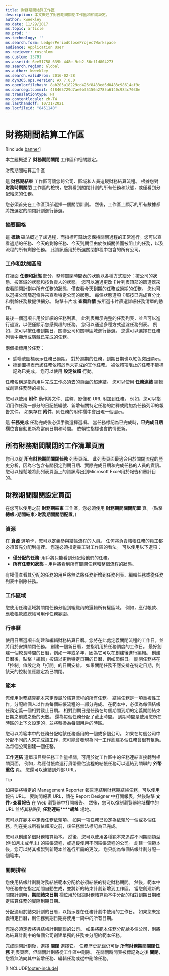 ```yaml
---
title: 財務期間結算工作區
description: 本文概述了財務期間關閉工作區和相關設定。
author: kweekley
ms.date: 11/29/2017
ms.topic: article
ms.prod: ''
ms.technology: ''
ms.search.form: LedgerPeriodCloseProjectWorkspace
audience: Application User
ms.reviewer: roschlom
ms.custom: 13791
ms.assetid: 6ee51758-639b-448e-9cb2-56cf1d804273
ms.search.region: Global
ms.author: kweekley
ms.search.validFrom: 2016-02-28
ms.dyn365.ops.version: AX 7.0.0
ms.openlocfilehash: 8ab203a18229cd426f8483ed6d0483c98614af9c
ms.sourcegitcommit: 4f8465729d7ae0bf5150a2785a6140c984c7030e
ms.translationtype: HT
ms.contentlocale: zh-TW
ms.lasthandoff: 10/31/2021
ms.locfileid: "8451140"
---
```

# <a name="financial-period-close-workspace"></a>財務期間結算工作區

[!include [banner](../includes/banner.md)]

本主題概述了 **財務期間關閉** 工作區和相關設定。

財務期間結算工作區

這 **財務期結束** 工作區可讓您跨公司、區域和人員追蹤財務結算流程。 根據您對 **財務時期關閉** 工作區的檢視，您將看到關閉計劃的所有任務和狀態，或僅看到分配給您的任務。 

您必須首先在工作區頂部選擇一個關閉計劃。 然後，工作區上顯示的所有數據都將按選定的關閉計劃進行篩選。

### <a name="summary-tiles"></a>摘要圖格

這 **概括** 磁貼概述了該過程，而指標可幫助您保持關閉過程的正常進行。您可以查看過期的任務、今天的剩餘任務、今天到期但由於依賴關係而被阻止的任務，以及流程的所有剩餘任務。 此資訊適用於所選關閉排程中包含的所有公司。

### <a name="tasks-and-status-section"></a>工作和狀態區段

在裡面 **任務和狀態** 部分，整體關閉時間表的狀態以各種方式細分：按公司的狀態、按區域的狀態和按負責人的狀態。 您可以通過更改卡片列表頂部的篩選器來查看關閉計劃中所有任務的狀態，僅查看今天到期的任務或過期的任務。 您也可以選擇公司篩選條件來查看特定公司的狀態。 每個狀態選項卡都按已完成百分比和剩餘任務數提供細分。 點擊卡片或 **查看詳情** 按所選卡片篩選詳細任務清單的動作。 

最後一個選項卡用於詳細的任務列表。 此列表顯示完整的任務列表，並且可以進行過濾，以便僅顯示您感興趣的任務。 您可以通過多種方式過濾任務列表。 例如，您可以按任務到期日、關聯公司和關聯區域進行篩選。 您還可以選擇在任務列表中顯示或隱藏已完成的任務。 

兩個指標用於任務：

-   感嘆號圖標表示任務已過期。 對於逾期的任務，到期日期也以紅色突出顯示。
-   掛鎖圖標表示該任務依賴於尚未完成的其他任務。 被依賴項阻止的任務不能標記為已完成。 您可以使用 **設定依賴** 行動。

任務名稱是指向用戶完成工作必須去的頁面的超連結。 您可以使用 **任務連結** 編輯或創建任務時的欄位。 

您可以使用 **附件** 動作將文件、註釋、影像和 URL 附加到任務。 例如，您可以指明用作任務一部分的日記帳編號、新增有關特定任務的註釋或附加為任務列印的報告文件。 如果存在 **附件**，則任務的附件欄中會出現一個圖示。 

這 **任務完成** 任務完成後必須手動選擇選項。 當任務標記為已完成時，**已完成日期** 欄位會自動更新為當前日期和時間。 依賴性指標也會酌情更新。

## <a name="all-financial-period-close-tasks-list-page"></a>所有財務期間關閉的工作清單頁面
您可以從 **所有財務期間關閉任務** 列表頁面。 此列表頁面最適合用於關閉流程的歷史分析，因為它包含有關預定到期日期、實際完成日期和完成任務的人員的資訊。 您可以輕鬆地將此列表頁面上的資訊導出到Microsoft Excel用於報告和審計目的。

## <a name="financial-period-close-configuration-page"></a>財務期間關閉設定頁面
在您可以使用之前 **財務期結束** 工作區，您必須使用 **財務期間關閉配置** 頁。 (點擊 **總帳**&gt;**期間結束**&gt;**財務期間關閉配置**。)

### <a name="resources"></a>資源

在 **資源** 選項卡，您可以定義參與結帳流程的人員。 任何將負責結帳任務的員工都必須首先分配到這裡。 您還必須指定員工對工作區的看法。 可以使用以下選項：

-   **僅分配的任務**–用戶將只能看到分配給他們的任務。
-   **所有任務和狀態** – 用戶將看到所有關閉任務和整個流程的狀態。

有權僅查看其分配的任務的用戶將無法將任務新增到任務列表、編輯任務或從任務列表中刪除任務。

### <a name="task-areas"></a>工作區域

您使用任務區域將關閉任務分組到組織內的邏輯所有權區域。 例如，應付帳款、應收帳款或總帳可用作任務範圍。

### <a name="calendars"></a>行事曆

使用日曆選項卡創建和編輯財務結算日曆。您將在此處定義關閉流程的工作日，並將用於安排關閉任務。  創建一個新日曆，並指明用於任務調度的工作日。  最好創建一個較長時間的日曆，例如一年或多年，因為它可以在創建後進行編輯。  創建日曆後，點擊「編輯」按鈕以更新特定日期的日曆，例如節假日。  關閉任務將在「控制」值設定為「打開」的日期安排。  如果關閉任務不應安排在特定日期，則該天的控制值應設定為已關閉。

### <a name="templates"></a>範本

您使用財務結算範本來定義屬於結算流程的所有任務。 結帳任務是一項重複性工作，分配給個人以作為每個結帳流程的一部分完成。 在範本中，必須為每個結帳任務定義一個相對截止日期。 相對到期日是任務在每個期間到期的定義期間結束日期之前或之後的天數。 還為每個任務分配了截止時間。 到期時間是使用您所在時區的上下文設定的，並將轉換為每個用戶的時區。 

您可以將範本中的任務分配給該任務適用的一個或多個公司。 如果在每個公司中分配不同的人來完成該工作，您可能會發現為同一工作創建多個任務會很有幫助。 為每個公司創建一個任務。 

**工作連結** 選單項目與任務工作量相關，可用於從工作區中的任務連結直接轉到相關頁面。 例如，為應付帳款運行貨幣重估流程的結帳任務可以連結到關聯的 **外幣重估** 頁。 您還可以連結到外部 URL。 

> [!TIP]
> 如果要將特定的 Management Reporter 報告連結到財務期結帳任務，可以使用報告 URL。 要訪問報表 URL，請在 Report Designer 中打開報表，然後點擊 **文件**&gt;**查看報告** 在 Web 瀏覽器中打開報告。 然後，您可以復制瀏覽器地址欄中的 URL 並將其粘貼到 **任務連結****網址** 場地。 

您可以在範本中定義任務依賴項。 如果一項任務已設定為依賴於一個或多個任務，則在完成所有依賴項之前，該任務無法標記為已完成。 

您可以創建多個財務結算範本。 然後，您可以使用各種範本來追蹤不同期間類型 (例如月末或年末) 的結帳流程，或追蹤使用不同結帳流程的公司。 創建一個範本後，您可以將其複製到新範本並進行所需的更改。 您只能為每個結帳計劃分配一個範本。

### <a name="closing-schedules"></a>關閉排程

您使用結帳計劃將財務結帳範本分配給必須結帳的特定財務期間。 然後，範本中的任務會在指定期間自動生成，並將新的結束計劃新增到工作區。 當您創建新的關閉計劃時，**期間結束日期** 欄位用於根據財務結算範本中分配的相對到期日期確定結算任務的實際到期日期。 

分配適用於結束計劃的日曆，以指示要在任務計劃中使用的工作日。 如果您未定義特定日曆，則任務到期日期將使用一周中的所有日期。 

您還必須定義將與結帳計劃關聯的公司。 如果將範本任務分配給多個公司，則將為結算計劃中的每個公司創建單獨的任務並分配給範本任務。 

完成關閉計劃後，選擇 **關閉** 選擇它。 任務歷史記錄仍可從 **所有財務期間關閉任務** 列表頁面，但關閉計劃將從工作區中刪除。 在關閉時間表被標記為之後 **關閉**，您將無法向其中新增任務、編輯任務或從中刪除任務。





[!INCLUDE[footer-include](../../includes/footer-banner.md)]

